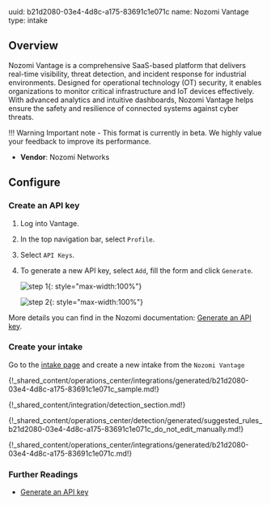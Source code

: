 uuid: b21d2080-03e4-4d8c-a175-83691c1e071c
name: Nozomi Vantage
type: intake

## Overview

Nozomi Vantage is a comprehensive SaaS-based platform that delivers real-time visibility, threat detection, and incident response for industrial environments. Designed for operational technology (OT) security, it enables organizations to monitor critical infrastructure and IoT devices effectively. With advanced analytics and intuitive dashboards, Nozomi Vantage helps ensure the safety and resilience of connected systems against cyber threats.
 
!!! Warning
    Important note - This format is currently in beta. We highly value your feedback to improve its performance.

- **Vendor**: Nozomi Networks

## Configure

### Create an API key

1. Log into Vantage.
2. In the top navigation bar, select `Profile`.
3. Select `API Keys`.
4. To generate a new API key, select `Add`, fill the form and click `Generate`.

    ![step 1](/assets/operation_center/integration_catalog/network_security/nozomi_vantage/step1.png){: style="max-width:100%"}
    
    ![step 2](/assets/operation_center/integration_catalog/network_security/nozomi_vantage/step2.png){: style="max-width:100%"}

More details you can find in the Nozomi documentation: [Generate an API key](https://technicaldocs.nozominetworks.com/products/vantage/topics/administration/teams/t_vantage_admin_teams_api-keys_generate-1.html).

### Create your intake

Go to the [intake page](https://app.sekoia.io/operations/intakes) and create a new intake from the `Nozomi Vantage`

{!_shared_content/operations_center/integrations/generated/b21d2080-03e4-4d8c-a175-83691c1e071c_sample.md!}

{!_shared_content/integration/detection_section.md!}

{!_shared_content/operations_center/detection/generated/suggested_rules_b21d2080-03e4-4d8c-a175-83691c1e071c_do_not_edit_manually.md!}

{!_shared_content/operations_center/integrations/generated/b21d2080-03e4-4d8c-a175-83691c1e071c.md!}

### Further Readings
- [Generate an API key](https://technicaldocs.nozominetworks.com/products/vantage/topics/administration/teams/t_vantage_admin_teams_api-keys_generate-1.html)
